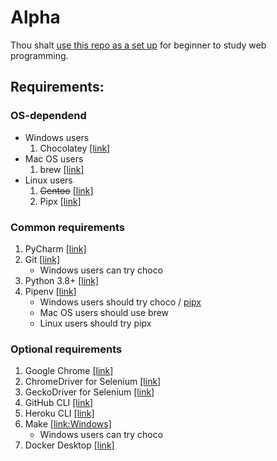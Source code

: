 # Alpha

Thou shalt [use this repo as a set up](https://github.com/tgrx/tms-template/generate) for beginner to study web programming.

## Requirements:

### OS-dependend
- Windows users
    1. Chocolatey [[link]](https://chocolatey.org/)
- Mac OS users
    1. brew [[link]](https://brew.sh/)
- Linux users
    1. ~~Gentoo~~ [[link]](https://www.gentoo.org/)
    1. Pipx [[link]](https://pipxproject.github.io/pipx/)

### Common requirements

1. PyCharm [[link]](https://www.jetbrains.com/pycharm/)
1. Git [[link]](https://git-scm.com/)
    - Windows users can try choco
1. Python 3.8+ [[link]](https://www.python.org/downloads/)
1. Pipenv [[link]](https://pipenv.pypa.io/en/latest/install/#installing-pipenv)
    - Windows users should try choco / [pipx](https://pipxproject.github.io/pipx/)
    - Mac OS users should use brew
    - Linux users should try pipx

### Optional requirements

1. Google Chrome [[link]](https://www.google.com/chrome/)
1. ChromeDriver for Selenium [[link]](https://chromedriver.chromium.org/) 
1. GeckoDriver for Selenium [[link]](https://github.com/mozilla/geckodriver/releases) 
1. GitHub CLI [[link]](https://cli.github.com/)
1. Heroku CLI [[link]](https://devcenter.heroku.com/articles/heroku-cli)
1. Make [[link:Windows]](https://chocolatey.org/packages/make)
    - Windows users can try choco
1. Docker Desktop [[link]](https://www.docker.com/products/docker-desktop)
